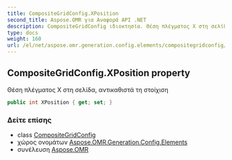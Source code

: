 ```yaml
---
title: CompositeGridConfig.XPosition
second_title: Aspose.OMR για Αναφορά API .NET
description: CompositeGridConfig ιδιοκτησία. Θέση πλέγματος X στη σελίδα αντικαθιστά τη στοίχιση
type: docs
weight: 160
url: /el/net/aspose.omr.generation.config.elements/compositegridconfig/xposition/
---
```

## CompositeGridConfig.XPosition property

Θέση πλέγματος X στη σελίδα, αντικαθιστά τη στοίχιση

```csharp
public int XPosition { get; set; }
```

### Δείτε επίσης

* class [CompositeGridConfig](../)
* χώρος ονομάτων [Aspose.OMR.Generation.Config.Elements](../../compositegridconfig/)
* συνέλευση [Aspose.OMR](../../../)


